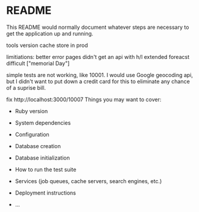 # README

This README would normally document whatever steps are necessary to get the
application up and running.

tools version
cache store in prod

limitiations:
better error pages
didn't get an api with h/l
extended foreacst difficult ["memorial Day"]

simple tests are not working, like 10001. I would use Google geocoding api, but I
didn't want to put down a credit card for this  to eliminate any chance of a suprise bill.

fix http://localhost:3000/10007
Things you may want to cover:

* Ruby version

* System dependencies

* Configuration

* Database creation

* Database initialization

* How to run the test suite

* Services (job queues, cache servers, search engines, etc.)

* Deployment instructions

* ...
